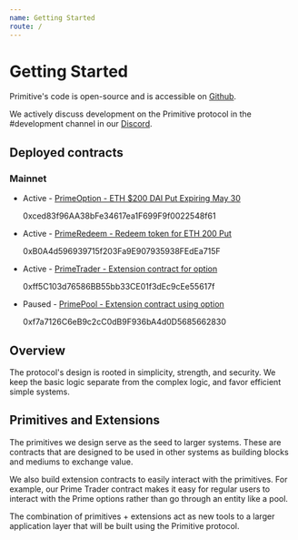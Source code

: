 ```yaml
---
name: Getting Started
route: /
---
```


# Getting Started

Primitive's code is open-source and is accessible on [Github](https://github.com/primitivefinance).

We actively discuss development on the Primitive protocol in the \#development channel in our [Discord](https://discord.gg/rzRwJ4K).

## Deployed contracts

### Mainnet

* Active - [PrimeOption - ETH $200 DAI Put Expiring May 30](https://etherscan.io/address/0xced83f96aa38bfe34617ea1f699f9f0022548f61)

  0xced83f96AA38bFe34617ea1F699F9f0022548f61

* Active - [PrimeRedeem - Redeem token for ETH 200 Put](https://etherscan.io/address/0xb0a4d596939715f203fa9e907935938fedea715f)

  0xB0A4d596939715f203Fa9E907935938FEdEa715F

* Active - [PrimeTrader - Extension contract for option](https://etherscan.io/address/0xff5c103d76586bb55bb33ce01f3dec9cee55617f)

  0xff5C103d76586BB55bb33CE01f3dEc9cEe55617f

* Paused - [PrimePool - Extension contract using option](https://etherscan.io/address/0xf7a7126C6eB9c2cC0dB9F936bA4d0D5685662830)

  0xf7a7126C6eB9c2cC0dB9F936bA4d0D5685662830

## Overview

The protocol's design is rooted in simplicity, strength, and security. We keep the basic logic separate from the complex logic, and favor efficient simple systems.

## Primitives and Extensions

The primitives we design serve as the seed to larger systems. These are contracts that are designed to be used in other systems as building blocks and mediums to exchange value.

We also build extension contracts to easily interact with the primitives. For example, our Prime Trader contract makes it easy for regular users to interact with the Prime options rather than go through an entity like a pool.

The combination of primitives + extensions act as new tools to a larger application layer that will be built using the Primitive protocol.

